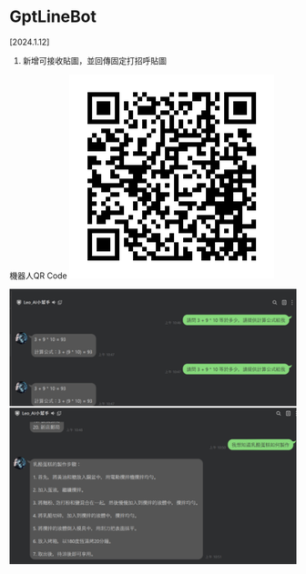 # GptLineBot
[2024.1.12]
1. 新增可接收貼圖，並回傳固定打招呼貼圖

機器人QR Code
![2023/11/5 linebot QRCode](https://github.com/zoro0611/PublicPhoto/blob/50b71f64a8232ff71b9b177ca6f174a24855dc22/messageImage_1699158698140.jpg)


![2023/11/5 linebot Chat1](https://github.com/zoro0611/PublicPhoto/blob/b414719517347f25949cdd5f427418c145aa3e87/AI.png)
![2023/11/5 linebot Chat2](https://github.com/zoro0611/PublicPhoto/blob/b414719517347f25949cdd5f427418c145aa3e87/AI2.png)
